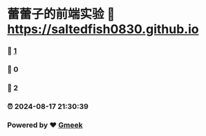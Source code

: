 # 蕾蕾子的前端实验 :link: https://saltedfish0830.github.io 
### :page_facing_up: [1](https://saltedfish0830.github.io/tag.html) 
### :speech_balloon: 0 
### :hibiscus: 2 
### :alarm_clock: 2024-08-17 21:30:39 
### Powered by :heart: [Gmeek](https://github.com/Meekdai/Gmeek)
